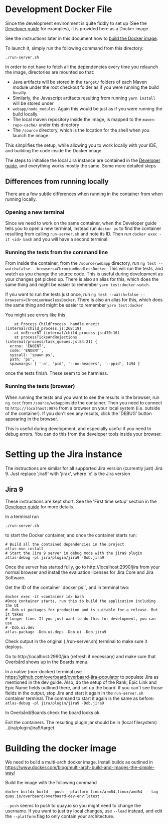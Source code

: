 # Development Docker File


Since the development environment is quite fiddly to set up (See the [Developer guide](https://overbaard.github.io/docs/developer-guide.html) for examples), it is provided here as a Docker image.

See the instructions later in this document how to [build the Docker image](#building-the-docker-image).

To launch it, simply run the following command from this directory:
```shell
./run-server.sh
```
In order to not have to fetch all the dependencies every time you relaunch the image, directories are mounted so that:
* Java artifacts will be stored in the `target/` folders of each Maven module under the root checkout folder as if you were running the build locally.
* Similarly, the Javascript artifacts resulting from running `yarn install` will be stored under 
* `webapp/node_modules`. Again this would be just as if you were running the build locally.
* The local maven repository inside the image, is mapped to the `maven-repo-cache/` under this directory 
* The `/source` directory, which is the location for the shell when you launch the image.

This simplifies the setup, while allowing you to work locally with your IDE, and building the code inside the Docker image.

The steps to initialise the local Jira instance are contained in the [Developer guide](https://overbaard.github.io/docs/developer-guide.html), and everything works mostly the same. Some more detailed steps

## Differences from running locally
There are a few subtle differences when running in the container from when running locally.

### Opening a new terminal
Since we need to work on the same container, when the Developer guide tells you to open a new terminal, instead
run `docker ps` to find the container resulting from calling `run-server.sh` and note its ID. Then run 
`docker exec -it <id> bash` and you will have a second terminal.

### Running the tests from the command line
From inside the container, from the `/source/webapp` directory, run `ng test --watch=false --browsers=ChromiumHeadlessDocker`. This will run the tests, and watch as you change the source code. This is useful during development as your changes get picked up. There is also an alias for this, which does the same thing and might be easier to remember `yarn test:docker-watch`.

If you want to run the tests just once, run `ng test --watch=false --browsers=ChromiumHeadlessDocker`. There is also an alias for this, which does the same thing and might be easier to remember `yarn test:docker`

You might see errors like this
```shell
    at Process.ChildProcess._handle.onexit (internal/child_process.js:268:19)
    at onErrorNT (internal/child_process.js:470:16)
    at processTicksAndRejections (internal/process/task_queues.js:84:21) {
  errno: 'ENOENT',
  code: 'ENOENT',
  syscall: 'spawn ps',
  path: 'ps',
  spawnargs: [ '-o', 'pid', '--no-headers', '--ppid', 1494 ]
```
once the tests finish. These seem to be harmless.

### Running the tests (browser)
When running the tests and you want to see the results in the browser, run `ng test` from `/source/webapp`inside the container. Then you need to connect to `http://localhost:9876` from a browser
on your local system (i.e. outside of the container). If you don't see any results, click the 'DEBUG' button
appearing in the browser.

This is useful during development, and especially useful if you need to debug errors. You can do this from the developer tools inside your browser.

# Setting up the Jira instance

The instructions are similar for all supported Jira version (currently just) Jira 9. Just replace 'jira9' with 'jirax', where 'x' is the Jira version 

## Jira 9
These instructions are kept short. See the 'First time setup' section in the [Developer guide](https://overbaard.github.io/docs/developer-guide.html) for more details.

In a terminal run
```shell
./run-server.sh
```
to start the Docker container, and once the container starts run:
```shell
# Build all the contained dependencies in the project
atlas-mvn install
# Start the Jira 9 server in debug mode with the jira9 plugin
atlas-debug -pl jira/plugin/jira9 -Dob.jira9
```
Once the server has started fully, go to http://localhost:2990/jira from your normal browser and install the evaluation licenses for Jira Core and Jira Software.

Get the ID of the container `docker ps``, and in terminal two:

```shell
docker exec -it <container id> bash
#Once container starts, run this to build the application including the UI
# -Dob.ui packages for production and is suitable for a release. But it takes
# longer time. If you just want to do this for development, you can use
# -Dob.ui.dev
atlas-package -Dob.ui.deps -Dob.ui -Dob.jira9
```

Check output in the original (./run-server.sh) terminal to make sure it deploys.

Go to http://localhost:2990/jira (refresh if necessary) and make sure that Overbård shows up in the Boards menu.

In a native (non-docker) terminal use https://github.com/overbaard/overbaard-jira-populator to populate Jira as mentioned in the dev guide. Also, do the setup of the Rank, Epic Link and Epic Name fields outlined there, and set up the board. If you can't see those fields in the output, stop Jira and start it again in the `run-server.sh` container terminal. The command to start it again is the same as before: `atlas-debug -pl jira/plugin/jira9 -Dob.jira9`

In Overbård/Boards check the board looks ok.

Exit the containers.
The resulting plugin jar should be in (local filesystem) ../jira/plugin/jira9/target

[//]: # (## Jira 9)

[//]: # (Same steps as Jira 8, but substitute jira8 with jira9, so)

[//]: # ()
[//]: # (```shell)

[//]: # (./run-server.sh)

[//]: # (```)

[//]: # (to start the Docker container, and once the container starts run:)

[//]: # (```shell)

[//]: # (atlas-mvn install)

[//]: # (atlas-debug -pl jira/plugin/jira9 -Dob.jira9)

[//]: # (```)

[//]: # ()
[//]: # (Install licenses as above)

[//]: # ()
[//]: # (In the second docker terminal:)

[//]: # (```shell)

[//]: # (atlas-package -Dob.ui.deps -Dob.ui -Dob.jira9)

[//]: # (```)

[//]: # ()
[//]: # (Populate Jira and configure Overbård as above, and check board looks ok.)

[//]: # ()
[//]: # (Exit the containers.)

[//]: # (The resulting plugin jar should be in &#40;local _filesystem_&#41; ../jira/plugin/jira9/target)

# Building the docker image
We need to build a multi-arch docker image. Install buildx as outlined in https://www.docker.com/blog/multi-arch-build-and-images-the-simple-way/

Build the image with the following command
```` shell
docker buildx build --push --platform linux/arm64,linux/amd64  --tag quay.io/overbaard/overbaard-dev-env:latest .
````
`--push` seems to push to quay.io so you might need to change the username. If you want to just try local changes,
use `--load` instead, and edit the `--platform` flag to only contain your architecture.




